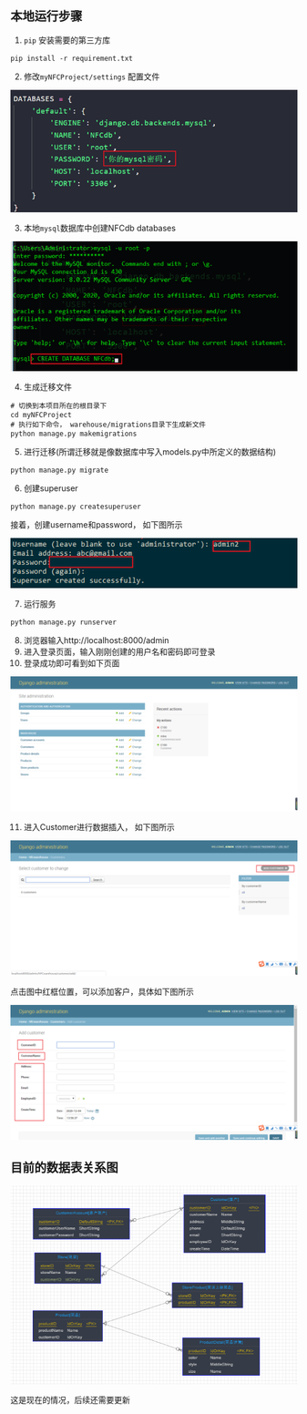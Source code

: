 ## 本地运行步骤

1. `pip` 安装需要的第三方库

```
pip install -r requirement.txt
```

2. 修改`myNFCProject/settings` 配置文件

![image-20201204134220871](.\images\image-20201204134220871.png)

3. 本地`mysql`数据库中创建NFCdb databases

![image-20201204134423908](.\images\image-20201204134423908.png)

4. 生成迁移文件

```shell
# 切换到本项目所在的根目录下
cd myNFCProject 
# 执行如下命令， warehouse/migrations目录下生成新文件
python manage.py makemigrations
```

5. 进行迁移(所谓迁移就是像数据库中写入models.py中所定义的数据结构)

```shell
python manage.py migrate
```

6. 创建superuser

```shell
python manage.py createsuperuser
```

接着，创建username和password， 如下图所示

![image-20201204134956600](.\images\image-20201204134956600.png)

7. 运行服务

```shell
python manage.py runserver
```

8. 浏览器输入http://localhost:8000/admin
9. 进入登录页面，输入刚刚创建的用户名和密码即可登录
10. 登录成功即可看到如下页面

![image-20201204135327821](.\images\image-20201204135327821.png)

11. 进入Customer进行数据插入， 如下图所示

![image-20201204135644884](.\images\image-20201204135644884.png)

点击图中红框位置，可以添加客户，具体如下图所示

![image-20201204135815374](.\images\image-20201204135815374.png)





## 目前的数据表关系图

![image-20201204145537016](.\images\image-20201204145537016.png)

这是现在的情况，后续还需要更新

